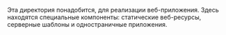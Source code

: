 Эта директория понадобится, для реализации веб-приложения. Здесь находятся специальные компоненты: статические веб-ресурсы, серверные шаблоны и одностраничные приложения.